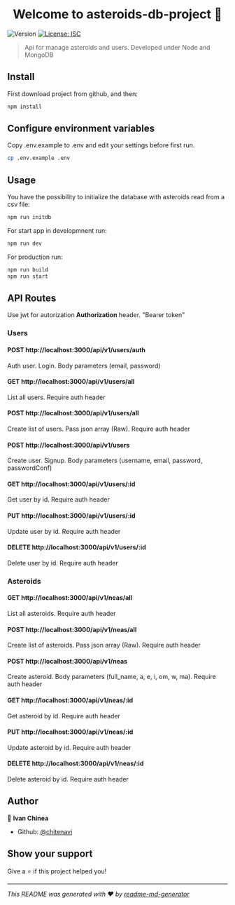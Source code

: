 <h1 align="center">Welcome to asteroids-db-project 👋</h1>
<p>
  <img alt="Version" src="https://img.shields.io/badge/version-1.0.0-blue.svg?cacheSeconds=2592000" />
  <a href="#" target="_blank">
    <img alt="License: ISC" src="https://img.shields.io/badge/License-ISC-yellow.svg" />
  </a>
</p>

> Api for manage asteroids and users. Developed under Node and MongoDB

## Install

First download project from github, and then:

```sh
npm install
```

## Configure environment variables

Copy .env.example to .env and edit your settings before first run.

```sh
cp .env.example .env
```

## Usage

You have the possibility to initialize the database with asteroids read from a csv file:

```sh
npm run initdb
```

For start app in developmnent run:

```sh
npm run dev
```

For production run:

```sh
npm run build
npm run start
```

## API Routes

Use jwt for autorization
**Authorization** header. "Bearer token"

### Users

#### POST http://localhost:3000/api/v1/users/auth

Auth user. Login. Body parameters (email, password)

#### GET http://localhost:3000/api/v1/users/all

List all users. Require auth header

#### POST http://localhost:3000/api/v1/users/all

Create list of users. Pass json array (Raw). Require auth header

#### POST http://localhost:3000/api/v1/users

Create user. Signup. Body parameters (username, email, password, passwordConf)

#### GET http://localhost:3000/api/v1/users/:id

Get user by id. Require auth header

#### PUT http://localhost:3000/api/v1/users/:id

Update user by id. Require auth header

#### DELETE http://localhost:3000/api/v1/users/:id

Delete user by id. Require auth header

### Asteroids

#### GET http://localhost:3000/api/v1/neas/all

List all asteroids. Require auth header

#### POST http://localhost:3000/api/v1/neas/all

Create list of asteroids. Pass json array (Raw). Require auth header

#### POST http://localhost:3000/api/v1/neas

Create asteroid. Body parameters (full_name, a, e, i, om, w, ma). Require auth header

#### GET http://localhost:3000/api/v1/neas/:id

Get asteroid by id. Require auth header

#### PUT http://localhost:3000/api/v1/neas/:id

Update asteroid by id. Require auth header

#### DELETE http://localhost:3000/api/v1/neas/:id

Delete asteroid by id. Require auth header

## Author

👤 **Ivan Chinea**

- Github: [@chitenavi](https://github.com/chitenavi)

## Show your support

Give a ⭐️ if this project helped you!

---

_This README was generated with ❤️ by [readme-md-generator](https://github.com/kefranabg/readme-md-generator)_
